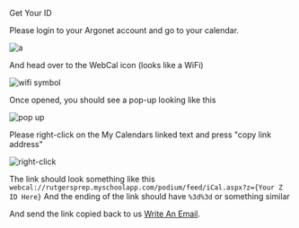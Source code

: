 Get Your ID

Please login to your Argonet account and go to your calendar.

![a](https://media.discordapp.net/attachments/914902570982576148/914902798263549952/image-2.png?width=1430&height=880)

And head over to the WebCal icon (looks like a WiFi)

![wifi symbol](https://media.discordapp.net/attachments/914902570982576148/914902798779424788/image.png?width=1865&height=708)

Once opened, you should see a pop-up looking like this

![pop up](https://media.discordapp.net/attachments/914902570982576148/914902798263549952/image-2.png?width=1430&height=880)

Please right-click on the My Calendars linked text and press "copy link address"

![right-click](https://media.discordapp.net/attachments/914902570982576148/914902798590693446/image-3.png)

The link should look something like this `webcal://rutgersprep.myschoolapp.com/podium/feed/iCal.aspx?z={Your Z ID Here}`
And the ending of the link should have `%3d%3d` or something similar

And send the link copied back to us <a href="mailto:myrpsapp@gmail.com?subject=Activate Calendar And Schedule&body=My z ID: "> Write An Email</a>. 
